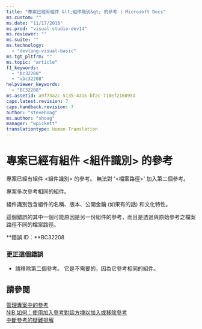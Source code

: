 ```yaml
---
title: "專案已經有組件 &lt;組件識別&gt; 的參考 | Microsoft Docs"
ms.custom: ""
ms.date: "11/17/2016"
ms.prod: "visual-studio-dev14"
ms.reviewer: ""
ms.suite: ""
ms.technology: 
  - "devlang-visual-basic"
ms.tgt_pltfrm: ""
ms.topic: "article"
f1_keywords: 
  - "bc32208"
  - "vbc32208"
helpviewer_keywords: 
  - "BC32208"
ms.assetid: a9f73a2c-5135-4315-bf2c-710ef216095d
caps.latest.revision: 7
caps.handback.revision: 7
author: "stevehoag"
ms.author: "shoag"
manager: "wpickett"
translationtype: Human Translation
---
```

# 專案已經有組件 &lt;組件識別&gt; 的參考
專案已經有組件 \<組件識別\> 的參考。 無法對 '\<檔案路徑\>' 加入第二個參考。  
  
 專案多次參考相同的組件。  
  
 組件識別包含組件的名稱、版本、公開金鑰 \(如果有的話\) 和文化特性。  
  
 這個錯誤的其中一個可能原因是另一份組件的參考，而且是透過與原始參考之檔案路徑不同的檔案路徑。  
  
 **錯誤 ID︰**BC32208  
  
### 更正這個錯誤  
  
-   請移除第二個參考。 它是不需要的，因為它參考相同的組件。  
  
## 請參閱  
 [管理專案中的參考](/visual-studio/ide/managing-references-in-a-project)   
 [NIB 如何：使用加入參考對話方塊以加入或移除參考](http://msdn.microsoft.com/zh-tw/3bd75d61-f00c-47c0-86a2-dd1f20e231c9)   
 [中斷參考的疑難排解](/visual-studio/ide/troubleshooting-broken-references)